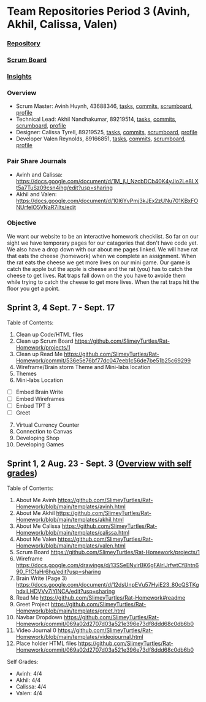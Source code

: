# Team Repositories Period 3 (Avinh, Akhil, Calissa, Valen)

### [Repository](https://github.com/SlimeyTurtles/Rat-Homework#readme)

### [Scrum Board](https://github.com/SlimeyTurtles/Rat-Homework/projects/1)

### [Insights](https://github.com/SlimeyTurtles/Rat-Homework/pulse)

### Overview

- Scrum Master: Avinh Huynh, 43688346, [tasks](https://github.com/SlimeyTurtles/Rat-Homework/issues?q=assignee%3ASlimeyTurtles+is%3Aopen), [commits](https://github.com/SlimeyTurtles/Rat-Homework/commits?author=SlimeyTurtles), [scrumboard](https://github.com/SlimeyTurtles/Rat-Homework/projects/1?card_filter_query=assignee%3Aslimeyturtles), [profile](https://github.com/SlimeyTurtles)
- Technical Lead: Akhil Nandhakumar, 89219514, [tasks](https://github.com/SlimeyTurtles/Rat-Homework/issues?q=assignee%3AAkhilNandhakumar+is%3Aopen), [commits](https://github.com/SlimeyTurtles/Rat-Homework/commits?author=AkhilNandhakumar), [scrumboard](https://github.com/SlimeyTurtles/Rat-Homework/projects/1?card_filter_query=assignee%3Aakhilnandhakumar), [profile](https://github.com/AkhilNandhakumar)
- Designer: Calissa Tyrell, 89219525, [tasks](https://github.com/SlimeyTurtles/Rat-Homework/issues?q=assignee%3ACalissaT+is%3Aopen), [commits](https://github.com/SlimeyTurtles/Rat-Homework/commits?author=CalissaT), [scrumboard](https://github.com/SlimeyTurtles/Rat-Homework/projects/1?card_filter_query=assignee%3Acalissat), [profile](https://github.com/CalissaT)
- Developer Valen Reynolds, 89166851, [tasks](https://github.com/SlimeyTurtles/Rat-Homework/issues?q=assignee%3AValenReynolds+is%3Aopen), [commits](https://github.com/SlimeyTurtles/Rat-Homework/commits?author=ValenReynolds), [scrumboard](https://github.com/SlimeyTurtles/Rat-Homework/projects/1?card_filter_query=assignee%3Avalenreynolds), [profile](https://github.com/ValenReynolds)

### Pair Share Journals

- Avinh and Calissa: https://docs.google.com/document/d/1M_jU_NzcbDCb40K4yJio2Le8LXt5a7TuSz09csn4ihg/edit?usp=sharing
- Akhil and Valen: https://docs.google.com/document/d/10I6YvPmj3kJEx2zUNu701KBxFONUrfeIO5VNaR7ilts/edit

### Objective

We want our website to be an interactive homework checklist. So far on our sight we have temporary pages for our catagories that don't have code yet. We also have a drop down with our about me pages linked. We will have rat that eats the cheese (homework) when we complete an assignment. When the rat eats the cheese we get more lives on our mini game. Our game is catch the apple but the apple is cheese and the rat (you) has to catch the cheese to get lives. Rat traps fall down on the you have to avoide them while trying to catch the cheese to get more lives. When the rat traps hit the floor you get a point.

## Sprint 3, 4 Sept. 7 - Sept. 17

Table of Contents:
1. Clean up Code/HTML files
2. Clean up Scrum Board https://github.com/SlimeyTurtles/Rat-Homework/projects/1
3. Clean up Read Me https://github.com/SlimeyTurtles/Rat-Homework/commit/536e5e76bf77dc047eeb1c56de7be51b25c69299
4. Wireframe/Brain storm Theme and Mini-labs location
5. Themes
6. Mini-labs Location
- [ ] Embed Brain Write
- [ ] Embed Wireframes
- [ ] Embed TPT 3
- [ ] Greet
7. Virtual Currency Counter
8. Connection to Canvas
9. Developing Shop
10. Developing Games

## Sprint 1, 2 Aug. 23 - Sept. 3 ([Overview with self grades](https://docs.google.com/document/d/15w6Z8kx3Inzfa8vwtc6_sD0a42b-ZCU14hYjFbG608A/edit?usp=sharing))

Table of Contents:
1. About Me Avinh https://github.com/SlimeyTurtles/Rat-Homework/blob/main/templates/avinh.html
2. About Me Akhil https://github.com/SlimeyTurtles/Rat-Homework/blob/main/templates/akhil.html
3. About Me Calissa https://github.com/SlimeyTurtles/Rat-Homework/blob/main/templates/calissa.html
4. About Me Valen https://github.com/SlimeyTurtles/Rat-Homework/blob/main/templates/valen.html
5. Scrum Board https://github.com/SlimeyTurtles/Rat-Homework/projects/1
6. Wireframe https://docs.google.com/drawings/d/13SSeENyirBK6gFAlrlJrfwtCf8htn690_FfCfaHr6hg/edit?usp=sharing
7. Brain Write (Page 3) https://docs.google.com/document/d/12dsUnpEVu57HyiE23_80cQSTKghdxiLHDVVv7iYlNCA/edit?usp=sharing
8. Read Me https://github.com/SlimeyTurtles/Rat-Homework#readme
9. Greet Project https://github.com/SlimeyTurtles/Rat-Homework/blob/main/templates/greet.html
10. Navbar Dropdown https://github.com/SlimeyTurtles/Rat-Homework/commit/069a02d2707d03a521e396e73df8ddd68c0db6b0
11. Video Journal 0 https://github.com/SlimeyTurtles/Rat-Homework/blob/main/templates/videojournal.html
12. Place holder HTML files https://github.com/SlimeyTurtles/Rat-Homework/commit/069a02d2707d03a521e396e73df8ddd68c0db6b0

Self Grades:
- Avinh: 4/4
- Akhil: 4/4
- Calissa: 4/4
- Valen: 4/4

